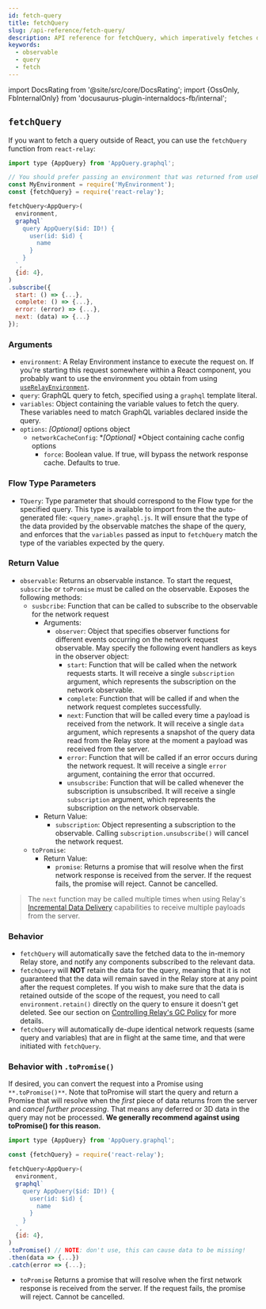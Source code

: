 ```yaml
---
id: fetch-query
title: fetchQuery
slug: /api-reference/fetch-query/
description: API reference for fetchQuery, which imperatively fetches data for a query and returns an observable
keywords:
  - observable
  - query
  - fetch
---
```


import DocsRating from '@site/src/core/DocsRating';
import {OssOnly, FbInternalOnly} from 'docusaurus-plugin-internaldocs-fb/internal';

## `fetchQuery`

If you want to fetch a query outside of React, you can use the `fetchQuery` function from `react-relay`:

```js
import type {AppQuery} from 'AppQuery.graphql';

// You should prefer passing an environment that was returned from useRelayEnvironment()
const MyEnvironment = require('MyEnvironment');
const {fetchQuery} = require('react-relay');

fetchQuery<AppQuery>(
  environment,
  graphql`
    query AppQuery($id: ID!) {
      user(id: $id) {
        name
      }
    }
  `,
  {id: 4},
)
.subscribe({
  start: () => {...},
  complete: () => {...},
  error: (error) => {...},
  next: (data) => {...}
});
```

### Arguments

* `environment`: A Relay Environment instance to execute the request on. If you're starting this request somewhere within a React component, you probably want to use the environment you obtain from using [`useRelayEnvironment`](../use-relay-environment/).
* `query`: GraphQL query to fetch, specified using a `graphql` template literal.
* `variables`: Object containing the variable values to fetch the query. These variables need to match GraphQL variables declared inside the query.
* `options`: *_[Optional]_* options object
    * `networkCacheConfig`: *_[Optional]_ *Object containing cache config options
        * `force`: Boolean value. If true, will bypass the network response cache. Defaults to true.

### Flow Type Parameters

* `TQuery`: Type parameter that should correspond to the Flow type for the specified query. This type is available to import from the the auto-generated file: `<query_name>.graphql.js`. It will ensure that the type of the data provided by the observable matches the shape of the query, and enforces that the `variables` passed as input to `fetchQuery` match the type of the variables expected by the query.

### Return Value

* `observable`: Returns an observable instance. To start the request, `subscribe` or `toPromise` must be called on the observable. Exposes the following methods:
    * `susbcribe`: Function that can be called to subscribe to the observable for the network request
        * Arguments:
            * `observer`: Object that specifies observer functions for different events occurring on the network request observable. May specify the following event handlers as keys in the observer object:
                * `start`: Function that will be called when the network requests starts. It will receive a single `subscription` argument, which represents the subscription on the network observable.
                * `complete`: Function that will be called if and when the network request completes successfully.
                * `next`: Function that will be called every time a payload is received from the network. It will receive a single `data` argument, which represents a snapshot of the query data read from the Relay store at the moment a payload was received from the server.
                * `error`:  Function that will be called if an error occurs during the network request. It will receive a single `error` argument, containing the error that occurred.
                * `unsubscribe`: Function that will be called whenever the subscription is unsubscribed. It will receive a single `subscription` argument, which represents the subscription on the network observable.
        * Return Value:
            * `subscription`: Object representing a subscription to the observable. Calling `subscription.unsubscribe()` will cancel the network request.
    * `toPromise`:
        * Return Value:
            * `promise`: Returns a promise that will resolve when the first network response is received from the server. If the request fails, the promise will reject. Cannot be cancelled.

<FbInternalOnly>

> The `next` function may be called multiple times when using Relay's [Incremental Data Delivery](../../guides/incremental-data-delivery/) capabilities to receive multiple payloads from the server.

</FbInternalOnly>

### Behavior

* `fetchQuery` will automatically save the fetched data to the in-memory Relay store, and notify any components subscribed to the relevant data.
* `fetchQuery` will **NOT** retain the data for the query, meaning that it is not guaranteed that the data will remain saved in the Relay store at any point after the request completes. If you wish to make sure that the data is retained outside of the scope of the request, you need to call `environment.retain()` directly on the query to ensure it doesn't get deleted. See our section on [Controlling Relay's GC Policy](../../guided-tour/reusing-cached-data/availability-of-data) for more details.
* `fetchQuery` will automatically de-dupe identical network requests (same query and variables) that are in flight at the same time, and that were initiated with `fetchQuery`.


### Behavior with `.toPromise()`

If desired, you can convert the request into a Promise using `**.toPromise()**`. Note that toPromise will start the query and return a Promise that will resolve when the *first* piece of data returns from the server and *cancel further processing*. That means any deferred or 3D data in the query may not be processed. **We generally recommend against using toPromise() for this reason.**

```js
import type {AppQuery} from 'AppQuery.graphql';

const {fetchQuery} = require('react-relay');

fetchQuery<AppQuery>(
  environment,
  graphql`
    query AppQuery($id: ID!) {
      user(id: $id) {
        name
      }
    }
  `,
  {id: 4},
)
.toPromise() // NOTE: don't use, this can cause data to be missing!
.then(data => {...})
.catch(error => {...};
```

* `toPromise` Returns a promise that will resolve when the first network response is received from the server. If the request fails, the promise will reject. Cannot be cancelled.

<DocsRating />
